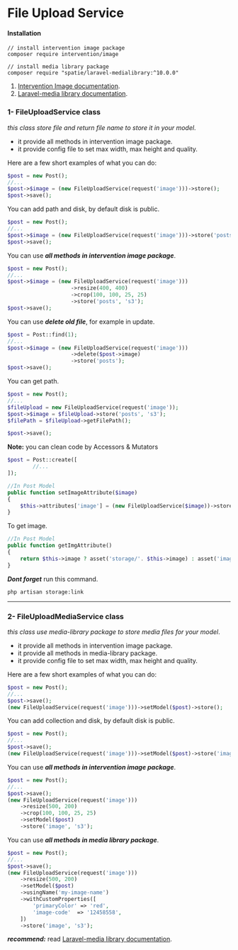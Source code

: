 
# File Upload Service

#### Installation
```bach
// install intervention image package
composer require intervention/image

// install media library package
composer require "spatie/laravel-medialibrary:^10.0.0"
```
1. [Intervention Image documentation](https://image.intervention.io/v2).
2. [Laravel-media library documentation](https://spatie.be/docs/laravel-medialibrary).

### 1- FileUploadService class
*this class store file and return file name to store it in your model*.
* it provide all methods in intervention image package.
* it provide config file to set max width, max height and quality.

Here are a few short examples of what you can do:

```php
$post = new Post();
//...
$post->$image = (new FileUploadService(request('image')))->store();
$post->save();
```
You can add path and disk, by default disk is public.
```php
$post = new Post();
//...
$post->$image = (new FileUploadService(request('image')))->store('posts', 's3');
$post->save();
```
You can use ***all methods in intervention image package***.

```php
$post = new Post();
//...
$post->$image = (new FileUploadService(request('image')))
                    ->resize(400, 400)
                    ->crop(100, 100, 25, 25)
                    ->store('posts', 's3');
$post->save();
```

You can use ***delete old file***, for example in update.
```php
$post = Post::find(1);
//...
$post->$image = (new FileUploadService(request('image')))
                    ->delete($post->image)
                    ->store('posts');
$post->save();
```
You can get path.
```php
$post = new Post();
//...
$fileUpload = new FileUploadService(request('image')); 
$post->$image = $fileUpload->store('posts', 's3');
$filePath = $fileUpload->getFilePath();

$post->save();
```
****Note:**** you can clean code by Accessors & Mutators
```php
$post = Post::create([
        //...
]);

//In Post Model
public function setImageAttribute($image)
{
    $this->attributes['image'] = (new FileUploadService($image))->store('posts');
}
``` 
To get image.
```php
//In Post Model
public function getImgAttribute()
{
    return $this->image ? asset('storage/'. $this->image) : asset('images/post.jpg');
}
``` 
***Dont forget*** run this command.
```bach
php artisan storage:link
```
****

### 2- FileUploadMediaService class
*this class use media-library package to store media files for your model*.
* it provide all methods in intervention image package.
* it provide all methods in media-library package.
* it provide config file to set max width, max height and quality.

Here are a few short examples of what you can do:
```php
$post = new Post();
//...
$post->save();
(new FileUploadService(request('image')))->setModel($post)->store();

```
You can add collection and disk, by default disk is public.
```php
$post = new Post();
//...
$post->save();
(new FileUploadService(request('image')))->setModel($post)->store('image', 's3');

```
You can use ***all methods in intervention image package***.
```php
$post = new Post();
//...
$post->save();
(new FileUploadService(request('image')))
    ->resize(500, 200)
    ->crop(100, 100, 25, 25)
    ->setModel($post)
    ->store('image', 's3');
```
You can use ***all methods in media library package***.
```php
$post = new Post();
//...
$post->save();
(new FileUploadService(request('image')))
    ->resize(500, 200)
    ->setModel($post)
    ->usingName('my-image-name')
    ->withCustomProperties([
        'primaryColor' => 'red',
        'image-code'  => '12458558',
    ])
    ->store('image', 's3');
```
***recommend:*** read [Laravel-media library documentation](https://spatie.be/docs/laravel-medialibrary).
